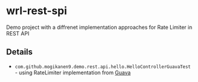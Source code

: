 # wrl-rest-spi

Demo project with a diffrenet implementation approaches for Rate Limiter in REST API

## Details

 - `com.github.mogikanen9.demo.rest.api.hello.HelloControllerGuavaTest` - using RateLimiter implementation from [Guava](https://github.com/google/guava)

